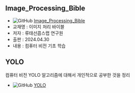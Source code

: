 ## Image_Processing_Bible
- ![GitHub](https://img.shields.io/badge/GitHub-181717?style=for-the-badge&logo=GitHub&logoColor=white) [Image_Processing_Bible](https://github.com/Max-JI64/Today-I-Learn/blob/main/Study/Image_Processing_Bible)
- 교재명 : 이미지 처리 바이블
- 저자 : 류태선콥스랩 연구원
- 출판 : 2024.04.30
- 내용 : 컴퓨터 비전 기초 학습

## YOLO
컴퓨터 비전 YOLO 알고리즘에 대해서 개인적으로 공부한 것을 정리
- ![GitHub](https://img.shields.io/badge/GitHub-181717?style=for-the-badge&logo=GitHub&logoColor=white) [YOLO](https://github.com/Max-JI64/Today-I-Learn/blob/main/Study/YOLO)